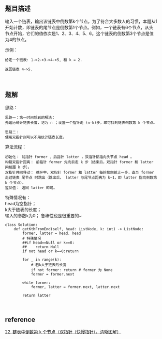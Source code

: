 ## 题目描述
输入一个链表，输出该链表中倒数第k个节点。为了符合大多数人的习惯，本题从1开始计数，即链表的尾节点是倒数第1个节点。例如，一个链表有6个节点，从头节点开始，它们的值依次是1、2、3、4、5、6。这个链表的倒数第3个节点是值为4的节点。

示例：
```
给定一个链表: 1->2->3->4->5, 和 k = 2.

返回链表 4->5.
```

&nbsp;
## 题解
思路：
```
思路一：第一时间想到的解法：
先遍历统计链表长度，记为 n ；设置一个指针走 (n-k)步，即可找到链表倒数第 k 个节点。

思路二：
使用双指针则可以不用统计链表长度。
```
算法流程：
```
初始化： 前指针 former 、后指针 latter ，双指针都指向头节点 head​ 。
构建双指针距离： 前指针 former 先向前走 k 步（结束后，双指针 former 和 latter 间相距 k 步）。
双指针共同移动： 循环中，双指针 former 和 latter 每轮都向前走一步，直至 former 走过链表 尾节点 时跳出（跳出后， latter 与尾节点距离为 k−1，即 latter 指向倒数第 k 个节点）。
返回值： 返回 latter 即可。
```
特殊情况有：  
head为空指针；  
k大于链表的长度；  
输入的参数k为0； 鲁棒性也是很重要的~  
```
class Solution:
    def getKthFromEnd(self, head: ListNode, k: int) -> ListNode:
        former, latter = head, head
        # 特殊情况
        ##if head==Null or k==0:
        ##    return Null
        if not head or k==0:return
        
        for _ in range(k):
            # 若k大于链表的长度
            if not former: return # former 为 None 
            former = former.next
            
        while former:
            former, latter = former.next, latter.next
            
        return latter
```

&nbsp;
## reference
[22. 链表中倒数第 k 个节点（双指针（快慢指针），清晰图解）](https://leetcode-cn.com/problems/lian-biao-zhong-dao-shu-di-kge-jie-dian-lcof/solution/mian-shi-ti-22-lian-biao-zhong-dao-shu-di-kge-j-11/)
